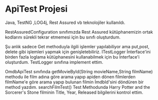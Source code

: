 # ApiTest Projesi

Java, TestNG ,LOG4j, Rest Assured vb teknolojiler kullanıldı.

RestAssuredConfiguration sınıfımızda Rest Assured kütüphanemizin ortak kodlarını sürekli tekrar etmemesi için bu sınıfı oluşturdum.

Şu anlık sadece Get methoduyla ilgili işlemler yapılabiliyor ama put,post, delete gibi işlemleri yapmak için genişletebiliriz.
ITestLogger İnterface'ini birden fazla loglama kütüphanesini kullanabilmek için bu İnterface'i oluşturdum. TestLogger sınıfına implement ettim.

OmdbApiTest sınıfında getMovieById(String movieName,String filmName) methodu ile film adına göre arama yapıp apiden dönen filmlerden filmName'e göre arama yapıp bulunan filmin İmdbId'sini döndüren bir method yazdım.
searchFilmTest() Test Methodunda Harry Potter and the Sorcerer's Stone filminin Title, Year, Released bilgilerini kontrol ettim.

 
